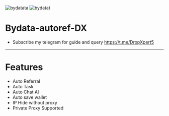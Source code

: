 ![bydatata](https://github.com/user-attachments/assets/406ae927-920f-43b1-bff9-859de9ed9662)
![bydatat](https://github.com/user-attachments/assets/c8b0faef-e3e2-4ed2-a659-a88bbdafab61)
# Bydata-autoref-DX
* Subscribe my telegram for guide and query https://t.me/DropXpert5
********************************************************************
# Features
* Auto Referral
* Auto Task
* Auto Chat AI
* Auto save wallet
* IP Hide without proxy
* Private Proxy Supported

